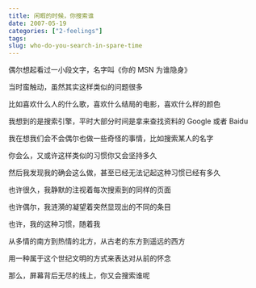 ```yaml
---
title: 闲暇的时候，你搜索谁
date: 2007-05-19
categories: ["2-feelings"]
tags: 
slug: who-do-you-search-in-spare-time
---
```


偶尔想起看过一小段文字，名字叫《你的 MSN 为谁隐身》

当时蛮触动，虽然其实这样类似的问题很多

比如喜欢什么人的什么歌，喜欢什么结局的电影，喜欢什么样的颜色

我想到的是搜索引擎，平时大部分时间是拿来查找资料的 Google 或者 Baidu

我在想我们会不会偶尔也做一些奇怪的事情，比如搜索某人的名字

你会么，又或许这样类似的习惯你又会坚持多久

然后我发现我的确会这么做，甚至已经无法记起这种习惯已经有多久

也许很久，我静默的注视着每次搜索到的同样的页面

也许偶尔，我涟漪的凝望着突然显现出的不同的条目

也许，我的这种习惯，随着我

从多情的南方到热情的北方，从古老的东方到遥远的西方

用一种属于这个世纪文明的方式来表达对从前的怀念

那么，屏幕背后无尽的线上，你又会搜索谁呢